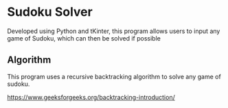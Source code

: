 # Sudoku Solver
Developed using Python and tKinter, this program allows users to input any game of Sudoku, which can then be solved if possible

## Algorithm
This program uses a recursive backtracking algorithm to solve any game of sudoku.

https://www.geeksforgeeks.org/backtracking-introduction/
